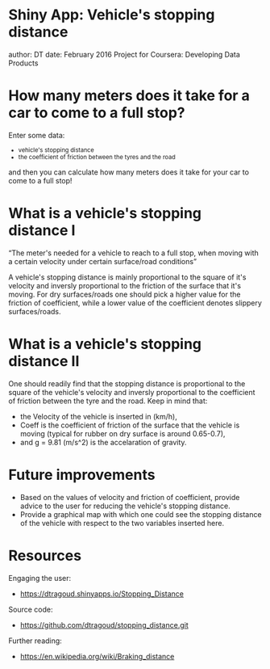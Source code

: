 
Shiny App: Vehicle's stopping distance
========================================================
author: DT
date: February 2016
Project for Coursera: Developing Data Products

How many meters does it take for a car to come to a full stop?
========================================================
Enter some data:
<small>
+ vehicle's stopping distance
+ the coefficient of friction between the tyres and the road
</small>

and then you can calculate how many meters does it take for your car to come to a full stop!


What is a vehicle's stopping distance I
========================================================
<q>The meter's needed for a vehicle to reach to a full stop, when moving with a certain velocity under certain surface/road conditions</q>

A vehicle's stopping distance is mainly proportional to the square of it's velocity
and inversly proportional to the friction of the surface that it's moving.
For dry surfaces/roads one should pick a higher value for the friction of coefficient,
while a lower value of the coefficient denotes slippery surfaces/roads.

What is a vehicle's stopping distance II
==========================
One should readily find that the stopping distance is proportional to the square of the vehicle's velocity and
inversly proportional to the coefficient of friction between the tyre and the road. Keep in mind that:

- the Velocity of the vehicle is inserted in (km/h),
- Coeff is the coefficient of friction of the surface that the vehicle is moving (typical for rubber on dry surface is around 0.65-0.7),
- and g = 9.81 (m/s^2) is the accelaration of gravity.

Future improvements
========================================================
- Based on the values of velocity and friction of coefficient, provide advice to the user for reducing the vehicle's stopping distance.
- Provide a graphical map with which one could see the stopping distance of the vehicle with respect to the two variables inserted here.

Resources
========================================================
Engaging the user:
- https://dtragoud.shinyapps.io/Stopping_Distance

Source code:
- https://github.com/dtragoud/stopping_distance.git

Further reading:
- https://en.wikipedia.org/wiki/Braking_distance
